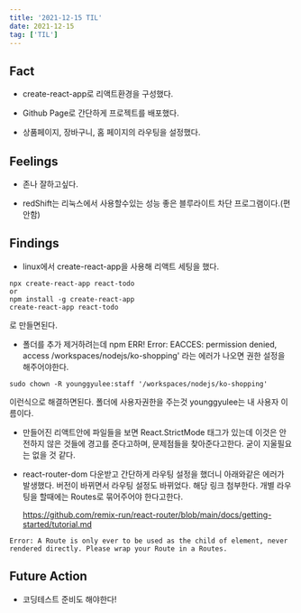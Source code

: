 ```yaml
---
title: '2021-12-15 TIL'
date: 2021-12-15
tag: ['TIL']
---
```


## Fact

- create-react-app로 리액트환경을 구성했다.

- Github Page로 간단하게 프로젝트를 배포했다.

- 상품페이지, 장바구니, 홈 페이지의 라우팅을 설정했다.

## Feelings

- 존나 잘하고싶다.

- redShift는 리눅스에서 사용할수있는 성능 좋은 블루라이트 차단 프로그램이다.(편안함)

## Findings

- linux에서 create-react-app을 사용해 리액트 세팅을 했다.

```
npx create-react-app react-todo
or
npm install -g create-react-app
create-react-app react-todo
```

로 만들면된다.

- 폴더를 추가 제거하려는데 npm ERR! Error: EACCES: permission denied, access /workspaces/nodejs/ko-shopping' 라는 에러가 나오면 권한 설정을 해주어야한다.

```
sudo chown -R younggyulee:staff '/workspaces/nodejs/ko-shopping'
```

이런식으로 해결하면된다. 폴더에 사용자권한을 주는것 younggyulee는 내 사용자 이름이다.

- 만들어진 리액트안에 파일들을 보면 React.StrictMode 태그가 있는데 이것은 안전하지 않은 것들에 경고를 준다고하며, 문제점들을 찾아준다고한다. 굳이 지울필요는 없을 것 같다.

- react-router-dom 다운받고 간단하게 라우팅 설정을 했더니 아래와같은 에러가 발생했다. 버전이 바뀌면서 라우팅 설정도 바뀌었다. 해당 링크 첨부한다. 개별 라우팅을 할때에는 Routes로 묶어주어야 한다고한다.

  https://github.com/remix-run/react-router/blob/main/docs/getting-started/tutorial.md

```
Error: A Route is only ever to be used as the child of element, never rendered directly. Please wrap your Route in a Routes.
```

## Future Action

- 코딩테스트 준비도 해야한다!
